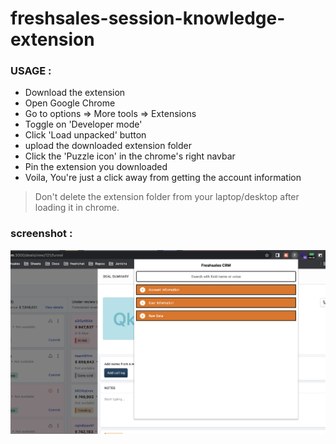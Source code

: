# freshsales-session-knowledge-extension

### USAGE :

- Download the extension
- Open Google Chrome
- Go to options => More tools => Extensions
- Toggle on 'Developer mode'
- Click 'Load unpacked' button
- upload the downloaded extension folder
- Click the 'Puzzle icon' in the chrome's right navbar
- Pin the extension you downloaded
- Voila, You're just a click away from getting the account information

> Don't delete the extension folder from your laptop/desktop after loading it in chrome.

### screenshot :

![alt text](./image/screenshot.png)
